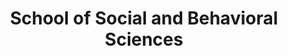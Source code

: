---
layout: repo
title: "School of Social and Behavioral Sciences"
id: 1505
permalink: repos/1505/
---